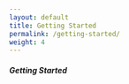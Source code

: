 ```yaml
---
layout: default
title: Getting Started
permalink: /getting-started/
weight: 4
---
```


##### Getting Started
